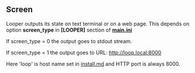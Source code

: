 ## Screen

Looper outputs its state on text terminal or on a web page.
This depends on option **screen_type** in **[LOOPER]** section of [**main.ini**](./../main.ini)

If screen_type = 0 the output goes to stdout stream.

If screen_type = 1 the output goes to URL: http://loop.local:8000

Here 'loop' is host name set in [install.md](install.md) and HTTP port is always 8000.
